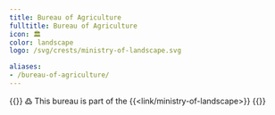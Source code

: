 ```yaml
---
title: Bureau of Agriculture
fulltitle: Bureau of Agriculture
icon: 🏛️
color: landscape
logo: /svg/crests/ministry-of-landscape.svg

aliases:
- /bureau-of-agriculture/
---
```

{{<note>}}
߷ This bureau is part of the {{<link/ministry-of-landscape>}}
{{</note>}}